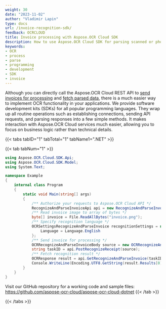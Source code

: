 ```yaml
---
weight: 30
date: "2023-11-02"
author: "Vladimir Lapin"
type: docs
url: /invoice-recognition-sdk/
feedback: OCRCLOUD
title: Invoice processing with Aspose.OCR Cloud SDK
description: How to use Aspose.OCR Cloud SDK for parsing scanned or photographed invoices.
keywords:
- OCR
- process
- parse
- programming
- development
- SDK
- invoice
---
```


Although you can directly call the Aspose.OCR Cloud REST API to [send invoices for processing](/ocr/send-invoice-for-recognition/) and [fetch parsed data](/ocr/fetch-invoice-recognition-result/), there is a much easier way to implement OCR functionality in your applications. We provide software development kits (SDKs) for all popular programming languages. They wrap up all routine operations such as establishing connections, sending API requests, and parsing responses into a few simple methods. It makes interaction with Aspose.OCR Cloud services much easier, allowing you to focus on business logic rather than technical details.

{{< tabs tabID="1" tabTotal="1" tabName1=".NET" >}}

{{< tab tabNum="1" >}}
```csharp
using Aspose.OCR.Cloud.SDK.Api;
using Aspose.OCR.Cloud.SDK.Model;
using System.Text;

namespace Example
{
	internal class Program
	{
		static void Main(string[] args)
		{
			/** Authorize your requests to Aspose.OCR Cloud API */
			RecognizeAndParseInvoiceApi api = new RecognizeAndParseInvoiceApi("<Client Id>", "<Client Secret>");
			/** Read invoice image to array of bytes */
			byte[] invoice = File.ReadAllBytes("invoice.png");
			/** Specify recognition language */
			OCRSettingsRecognizeAndParseInvoice recognitionSettings = new OCRSettingsRecognizeAndParseInvoice {
				Language = Language.English
			};
			/** Send invoice for processing */
			OCRRecognizeAndParseInvoiceBody source = new OCRRecognizeAndParseInvoiceBody(invoice, recognitionSettings);
			string taskID = api.PostRecognizeReceipt(source);
			/** Fetch recognition result */
			OCRResponse result = api.GetRecognizeAndParseInvoice(taskID);
			Console.WriteLine(Encoding.UTF8.GetString(result.Results[0].Data));
		}
	}
}
```

Visit our GitHub repository for a working code and sample files: https://github.com/aspose-ocr-cloud/aspose-ocr-cloud-dotnet
{{< /tab >}}

{{< /tabs >}}
